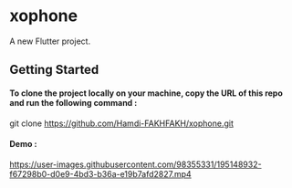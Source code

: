 # xophone

A new Flutter project.

## Getting Started
#### To clone the project locally on your machine, copy the URL of this repo and run the following command :
git clone https://github.com/Hamdi-FAKHFAKH/xophone.git
#### Demo : 

https://user-images.githubusercontent.com/98355331/195148932-f67298b0-d0e9-4bd3-b36a-e19b7afd2827.mp4

